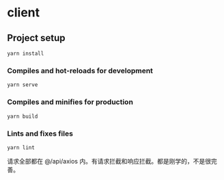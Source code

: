 # client

## Project setup
```
yarn install
```

### Compiles and hot-reloads for development
```
yarn serve
```

### Compiles and minifies for production
```
yarn build
```

### Lints and fixes files
```
yarn lint
```

请求全部都在 @/api/axios 内。有请求拦截和响应拦截。都是刚学的，不是很完善。
